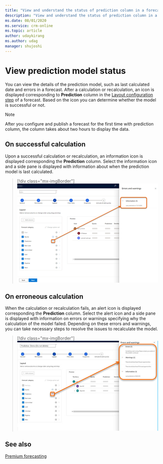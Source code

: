 ```yaml
---
title: "View and understand the status of prediction column in a forecast | MicrosoftDocs"
description: "View and understand the status of prediction column in a forecast."
ms.date: 08/01/2020
ms.service: crm-online
ms.topic: article
author: udaykirang
ms.author: udag
manager: shujoshi
---
```


# View prediction model status 

<!--Early access preview note will be added here-->

You can view the details of the prediction model, such as last calculated date and errors in a forecast. After a calculation or recalculation, an icon is displayed corresponding to **Prediction** column in the [Layout configuration step](https://docs.microsoft.com/dynamics365/sales-enterprise/choose-layout-and-columns-forecast) of a forecast. Based on the icon you can determine whether the model is successful or not.

>[!NOTE]
>After you configure and publish a forecast for the first time with prediction column, the column takes about two hours to display the data. 

## On successful calculation

Upon a successful calculation or recalculation, an information icon is displayed corresponding the **Prediction** column. Select the information icon and a side pane is displayed with information about when the prediction model is last calculated.

> [!div class="mx-imgBorder"]
> ![Successful calculation of prediction model](media/predictive-forecasting-successful-model-creation.png "Successful calculation of prediction model")

## On erroneous calculation

When the calculation or recalculation fails, an alert icon is displayed corresponding the **Prediction** column. Select the alert icon and a side pane is displayed with information on errors or warnings specifying why the calculation of the model failed. Depending on these errors and warnings, you can take necessary steps to resolve the issues to recalculate the model.

> [!div class="mx-imgBorder"]
> ![Erroneous calculation of prediction model](media/predictive-forecasting-erroneous-model-creation.png "Erroneous calculation of prediction model")

## See also

[Premium forecasting](configure-premium-forecasting.md)